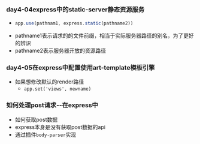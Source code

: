 ### day4-04express中的static-server静态资源服务

- ```javascript
  app.use(pathnam1, express.static(pathname2))
  ```
- pathname1表示请求的的文件前缀，相当于实际服务器路径的别名，为了更好的辨识
- pathname2表示服务器开放的资源路径

### day4-05在express中配置使用art-template模板引擎

- 如果想修改默认的render路径
  - `app.set('views', newname)`

### 如何处理post请求--在express中
-  如何获取post数据
  - express本身是没有获取post数据的api
  - 通过插件`body-parser`实现